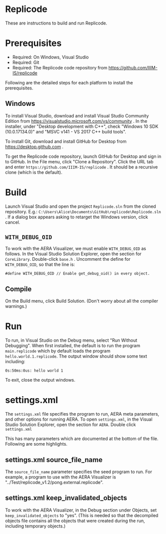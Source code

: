 Replicode
=========

These are instructions to build and run Replicode.

Prerequisites
=============

* Required: On Windows, Visual Studio
* Required: Git
* Required: The Replicode code repository from https://github.com/IIIM-IS/replicode

Following are the detailed steps for each platform to install the prerequisites.

## Windows
To install Visual Studio, download and install Visual Studio Community Edition from
https://visualstudio.microsoft.com/vs/community .
In the installer, under "Desktop development with C++", check "Windows 10 SDK (10.0.17134.0)" and
  "MSVC v141 - VS 2017 C++ build tools".

To install Git, download and install GitHub for Desktop from https://desktop.github.com .

To get the Replicode code repository, launch GitHub for Desktop and sign in to GitHub. In the File menu, 
click "Clone a Repository". Click the URL tab and enter `https://github.com/IIIM-IS/replicode` . 
It should be a recursive clone (which is the default).

Build
=====
Launch Visual Studio and open the project `Replicode.sln` from the cloned repository. E.g.:
  `C:\Users\Alice\Documents\GitHub\replicode\Replicode.sln` .
  If a dialog box appears asking to retarget the Windows version, click cancel. 

## `WITH_DEBUG_OID`

To work with the AERA Visualizer, we must enable `WITH_DEBUG_OID` as follows. In the Visual Studio Solution Explorer,
open the section for `CoreLibrary`. Double-click `base.h` . Uncomment the define for `WITH_DEBUG_OID`, so that
the line is:

    #define WITH_DEBUG_OID // Enable get_debug_oid() in every object.

## Compile

On the Build menu, click Build Solution. (Don't worry about all the compiler warnings.)

Run
===

To run, in Visual Studio on the Debug menu, select "Run Without Debugging". When first installed, the default
is to run the program `main.replicode` which by default loads the program `hello.world.1.replicode`. 
The output window should show some text including:

    0s:50ms:0us: hello world 1

To exit, close the output windows.

# settings.xml

The `settings.xml` file specifies the program to run, AERA meta parameters, and other options for running AERA.
To open `settings.xml`, in the Visual Studio Solution Explorer, open the section for `AERA`. Double click `settings.xml`

This has many parameters which are documented at the bottom of the file. Following are some highlights.

## settings.xml source_file_name

The `source_file_name` parameter specifies the seed program to run. For example, a program to use with the AERA Visualizer
is "../Test/replicode_v1.2/pong.external.replicode".

## settings.xml keep_invalidated_objects

To work with the AERA Visualizer, in the Debug section under Objects, set `keep_invalidated_objects` to "yes". (This is needed
so that the decompiled objects file contains all the objects that were created during the run, including temporary objects.)
